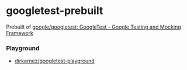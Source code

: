 googletest-prebuilt
===================
Prebuilt of [google/googletest: GoogleTest - Google Testing and Mocking Framework](https://github.com/google/googletest)

### Playground
- [dirkarnez/googletest-playground](https://github.com/dirkarnez/googletest-playground)